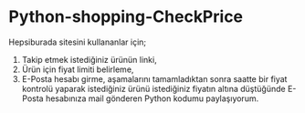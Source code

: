 # Python-shopping-CheckPrice

Hepsiburada sitesini kullananlar için;
1. Takip etmek istediğiniz ürünün linki,
2. Ürün için fiyat limiti belirleme,
3. E-Posta hesabı girme,
aşamalarını tamamladıktan sonra saatte bir fiyat kontrolü yaparak istediğiniz ürünü istediğiniz fiyatın altına düştüğünde 
E-Posta hesabınıza mail gönderen Python kodumu paylaşıyorum.


